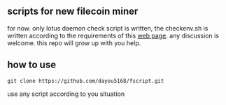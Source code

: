 ## scripts for new filecoin miner
for now.  only lotus daemon check script is written, the checkenv.sh is written according to the requirements of this [web page](https://docs.filecoin.io/get-started/lotus/installation/#running-in-the-cloud).
any discussion is welcome. this repo will grow up with you help.
## how to use

   ```shell
   git clone https://github.com/dayou5168/fscript.git
   ```
use any script according  to you situation

 